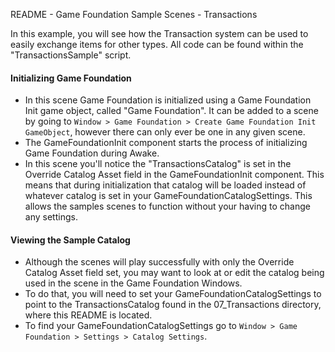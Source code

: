 README - Game Foundation Sample Scenes - Transactions

In this example, you will see how the Transaction system can be used to easily exchange items for other types.
All code can be found within the "TransactionsSample" script.

#### Initializing Game Foundation
* In this scene Game Foundation is initialized using a Game Foundation Init game object, called "Game Foundation".
  It can be added to a scene by going to `Window > Game Foundation > Create Game Foundation Init GameObject`, however there can only ever be one in any given scene.
* The GameFoundationInit component starts the process of initializing Game Foundation during Awake.
* In this scene you'll notice the "TransactionsCatalog" is set in the Override Catalog Asset field in the GameFoundationInit component.
  This means that during initialization that catalog will be loaded instead of whatever catalog is set in your GameFoundationCatalogSettings. 
  This allows the samples scenes to function without your having to change any settings.

#### Viewing the Sample Catalog
* Although the scenes will play successfully with only the Override Catalog Asset field set, you may want to look at or edit the catalog being used in the scene in the Game Foundation Windows.
* To do that, you will need to set your GameFoundationCatalogSettings to point to the TransactionsCatalog found in the 07_Transactions directory, where this README is located.
* To find your GameFoundationCatalogSettings go to `Window > Game Foundation > Settings > Catalog Settings`.
